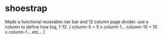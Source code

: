 # shoestrap

Made a functional reuseable nav bar and 12 column page divider.
use a column to define how big, 1-12. ( column-5 = 5 x column 1... column-10 = 10 x column-1... etc... )
